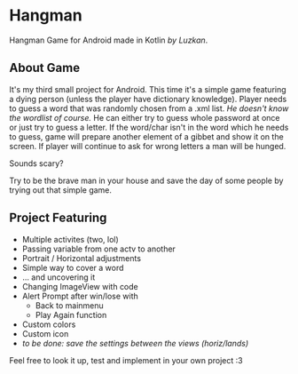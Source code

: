 # Hangman
Hangman Game for Android made in Kotlin
*by Luzkan*.


## About Game
It's my third small project for Android.
This time it's a simple game featuring a dying person (unless the player have dictionary knowledge).
Player needs to guess a word that was randomly chosen from a .xml list. *He doesn't know the wordlist of course.*
He can either try to guess whole password at once or just try to guess a letter.
If the word/char isn't in the word which he needs to guess, game will prepare another element of a gibbet and show it on the screen.
If player will continue to ask for wrong letters a man will be hunged.

Sounds scary?

Try to be the brave man in your house and save the day of some people by trying out that simple game.

## Project Featuring
* Multiple activites (two, lol)
* Passing variable from one actv to another
* Portrait / Horizontal adjustments
* Simple way to cover a word
* ... and uncovering it
* Changing ImageView with code
* Alert Prompt after win/lose with
  * Back to mainmenu
  * Play Again function
* Custom colors
* Custom icon
* *to be done: save the settings between the views (horiz/lands)*

Feel free to look it up, test and implement in your own project :3
